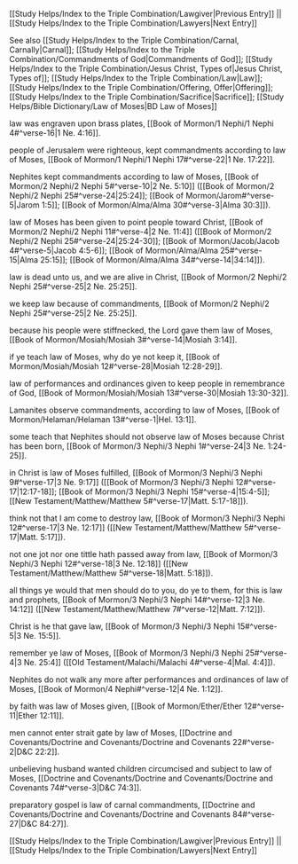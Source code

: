 [[Study Helps/Index to the Triple Combination/Lawgiver|Previous Entry]]  ||  [[Study Helps/Index to the Triple Combination/Lawyers|Next Entry]]

 See also [[Study Helps/Index to the Triple Combination/Carnal, Carnally|Carnal]]; [[Study Helps/Index to the Triple Combination/Commandments of God|Commandments of God]]; [[Study Helps/Index to the Triple Combination/Jesus Christ, Types of|Jesus Christ, Types of]]; [[Study Helps/Index to the Triple Combination/Law|Law]]; [[Study Helps/Index to the Triple Combination/Offering, Offer|Offering]]; [[Study Helps/Index to the Triple Combination/Sacrifice|Sacrifice]]; [[Study Helps/Bible Dictionary/Law of Moses|BD Law of Moses]]

 law was engraven upon brass plates, [[Book of Mormon/1 Nephi/1 Nephi 4#^verse-16|1 Ne. 4:16]].

 people of Jerusalem were righteous, kept commandments according to law of Moses, [[Book of Mormon/1 Nephi/1 Nephi 17#^verse-22|1 Ne. 17:22]].

 Nephites kept commandments according to law of Moses, [[Book of Mormon/2 Nephi/2 Nephi 5#^verse-10|2 Ne. 5:10]] ([[Book of Mormon/2 Nephi/2 Nephi 25#^verse-24|25:24]]; [[Book of Mormon/Jarom#^verse-5|Jarom 1:5]]; [[Book of Mormon/Alma/Alma 30#^verse-3|Alma 30:3]]).

 law of Moses has been given to point people toward Christ, [[Book of Mormon/2 Nephi/2 Nephi 11#^verse-4|2 Ne. 11:4]] ([[Book of Mormon/2 Nephi/2 Nephi 25#^verse-24|25:24-30]]; [[Book of Mormon/Jacob/Jacob 4#^verse-5|Jacob 4:5-6]]; [[Book of Mormon/Alma/Alma 25#^verse-15|Alma 25:15]]; [[Book of Mormon/Alma/Alma 34#^verse-14|34:14]]).

 law is dead unto us, and we are alive in Christ, [[Book of Mormon/2 Nephi/2 Nephi 25#^verse-25|2 Ne. 25:25]].

 we keep law because of commandments, [[Book of Mormon/2 Nephi/2 Nephi 25#^verse-25|2 Ne. 25:25]].

 because his people were stiffnecked, the Lord gave them law of Moses, [[Book of Mormon/Mosiah/Mosiah 3#^verse-14|Mosiah 3:14]].

 if ye teach law of Moses, why do ye not keep it, [[Book of Mormon/Mosiah/Mosiah 12#^verse-28|Mosiah 12:28-29]].

 law of performances and ordinances given to keep people in remembrance of God, [[Book of Mormon/Mosiah/Mosiah 13#^verse-30|Mosiah 13:30-32]].

 Lamanites observe commandments, according to law of Moses, [[Book of Mormon/Helaman/Helaman 13#^verse-1|Hel. 13:1]].

 some teach that Nephites should not observe law of Moses because Christ has been born, [[Book of Mormon/3 Nephi/3 Nephi 1#^verse-24|3 Ne. 1:24-25]].

 in Christ is law of Moses fulfilled, [[Book of Mormon/3 Nephi/3 Nephi 9#^verse-17|3 Ne. 9:17]] ([[Book of Mormon/3 Nephi/3 Nephi 12#^verse-17|12:17-18]]; [[Book of Mormon/3 Nephi/3 Nephi 15#^verse-4|15:4-5]]; [[New Testament/Matthew/Matthew 5#^verse-17|Matt. 5:17-18]]).

 think not that I am come to destroy law, [[Book of Mormon/3 Nephi/3 Nephi 12#^verse-17|3 Ne. 12:17]] ([[New Testament/Matthew/Matthew 5#^verse-17|Matt. 5:17]]).

 not one jot nor one tittle hath passed away from law, [[Book of Mormon/3 Nephi/3 Nephi 12#^verse-18|3 Ne. 12:18]] ([[New Testament/Matthew/Matthew 5#^verse-18|Matt. 5:18]]).

 all things ye would that men should do to you, do ye to them, for this is law and prophets, [[Book of Mormon/3 Nephi/3 Nephi 14#^verse-12|3 Ne. 14:12]] ([[New Testament/Matthew/Matthew 7#^verse-12|Matt. 7:12]]).

 Christ is he that gave law, [[Book of Mormon/3 Nephi/3 Nephi 15#^verse-5|3 Ne. 15:5]].

 remember ye law of Moses, [[Book of Mormon/3 Nephi/3 Nephi 25#^verse-4|3 Ne. 25:4]] ([[Old Testament/Malachi/Malachi 4#^verse-4|Mal. 4:4]]).

 Nephites do not walk any more after performances and ordinances of law of Moses, [[Book of Mormon/4 Nephi#^verse-12|4 Ne. 1:12]].

 by faith was law of Moses given, [[Book of Mormon/Ether/Ether 12#^verse-11|Ether 12:11]].

 men cannot enter strait gate by law of Moses, [[Doctrine and Covenants/Doctrine and Covenants/Doctrine and Covenants 22#^verse-2|D&C 22:2]].

 unbelieving husband wanted children circumcised and subject to law of Moses, [[Doctrine and Covenants/Doctrine and Covenants/Doctrine and Covenants 74#^verse-3|D&C 74:3]].

 preparatory gospel is law of carnal commandments, [[Doctrine and Covenants/Doctrine and Covenants/Doctrine and Covenants 84#^verse-27|D&C 84:27]].

[[Study Helps/Index to the Triple Combination/Lawgiver|Previous Entry]]  ||  [[Study Helps/Index to the Triple Combination/Lawyers|Next Entry]]